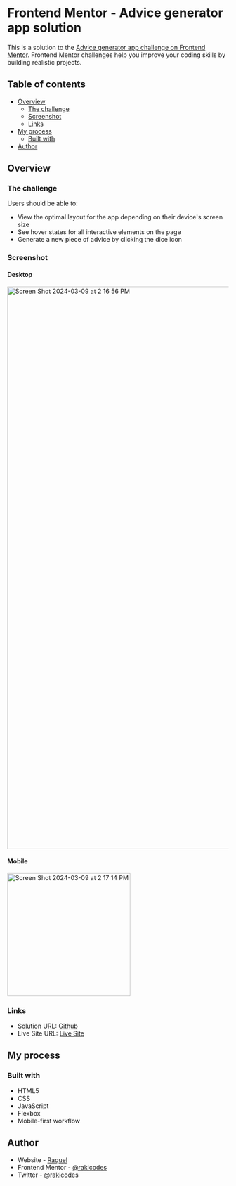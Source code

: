 # Frontend Mentor - Advice generator app solution

This is a solution to the [Advice generator app challenge on Frontend Mentor](https://www.frontendmentor.io/challenges/advice-generator-app-QdUG-13db). Frontend Mentor challenges help you improve your coding skills by building realistic projects.

## Table of contents

- [Overview](#overview)
  - [The challenge](#the-challenge)
  - [Screenshot](#screenshot)
  - [Links](#links)
- [My process](#my-process)
  - [Built with](#built-with)
- [Author](#author)

## Overview

### The challenge

Users should be able to:

- View the optimal layout for the app depending on their device's screen size
- See hover states for all interactive elements on the page
- Generate a new piece of advice by clicking the dice icon

### Screenshot

#### Desktop
<img width="1280" alt="Screen Shot 2024-03-09 at 2 16 56 PM" src="https://github.com/rakicodes/frontendmentor/assets/101219940/1b304dfb-cf92-4f32-8162-8e3c3704527f">

#### Mobile
<img width="280" alt="Screen Shot 2024-03-09 at 2 17 14 PM" src="https://github.com/rakicodes/frontendmentor/assets/101219940/b987d91b-5421-4df9-8520-582005b38e57">

### Links

- Solution URL: [Github](https://github.com/rakicodes/frontendmentor/tree/main/advice-generator)
- Live Site URL: [Live Site](https://frontendmentorchallenges-rakicodes.netlify.app/advice-generator/)
## My process

### Built with

- HTML5
- CSS 
- JavaScript
- Flexbox
- Mobile-first workflow

## Author

- Website - [Raquel](https://raquelgo.netlify.app/)
- Frontend Mentor - [@rakicodes](https://www.frontendmentor.io/profile/rakicodes)
- Twitter - [@rakicodes](https://www.twitter.com/rakicodes)
